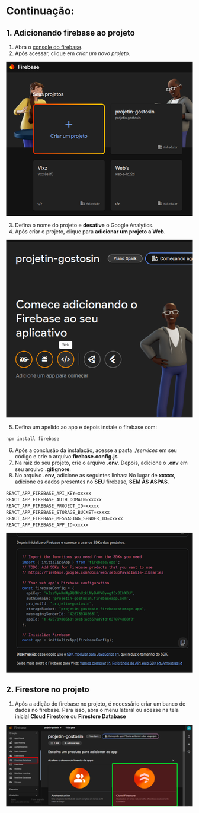 # Continuação:

## 1.  Adicionando firebase ao projeto

1. Abra o [console do firebase](https://console.firebase.google.com/?hl=pt-br).
2. Após acessar, clique em *criar um novo projeto*.

![Tela Inicial Firebase](./assets/inicial.png)

3. Defina o nome do projeto e **desative** o Google Analytics.
4. Após criar o projeto, clique para **adicionar um projeto a Web**. 

![Adicionando projeto a Web](./assets/addWeb.png)

5. Defina um apelido ao app e depois instale o firebase com: 
```js
npm install firebase
```
6. Após a conclusão da instalação, acesse a pasta *./services* em seu código e crie o arquivo **firebase.config.js**
7. Na raiz do seu projeto, crie o arquivo **.env**. Depois, adicione o **.env** em seu arquivo **.gitignore**.
8. No arquivo **.env**, adicione as seguintes linhas: No lugar de **xxxxx**, adicione os dados presentes no **SEU** firebase, **SEM AS ASPAS**.
```js 
REACT_APP_FIREBASE_API_KEY=xxxxx
REACT_APP_FIREBASE_AUTH_DOMAIN=xxxxx
REACT_APP_FIREBASE_PROJECT_ID=xxxxx
REACT_APP_FIREBASE_STORAGE_BUCKET=xxxxx
REACT_APP_FIREBASE_MESSAGING_SENDER_ID=xxxxx
REACT_APP_FIREBASE_APP_ID=xxxxx
``` 

![código firebase](./assets/chaveFirebase.png)

## 2. Firestore no projeto

1. Após a adição do firebase no projeto, é necessário criar um banco de dados no firebase. Para isso, abra o menu lateral ou acesse na tela inicial **Cloud Firestore** ou **Firestore Database**

![Firestore](./assets/firestore.png)